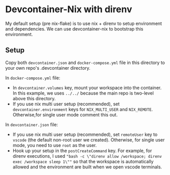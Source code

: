 # Devcontainer-Nix with direnv

My default setup (pre nix-flake) is to use nix + direnv to setup environment 
and dependencies. We can use devcontainer-nix to bootstrap this environment.

## Setup

Copy both `devcontainer.json` and `docker-compose.yml` file in this directory 
to your own repo's .devcontainer directory.

In `docker-compose.yml` file:
 - In `devcontainer.volumes` key, mount your workspace into the container. In this example, we uses `../../` because the main repo is two-level above this directory.
 - If you use nix multi user setup (recommended), set `devcontainer.environment` keys for `NIX_MULTI_USER` and `NIX_REMOTE`. Otherwise,for single user mode comment this out.

In `devcontainer.json` file:
 - If you use nix multi user setup (recommended), set `remoteUser` key to `vscode` (the default non-root user we created). Otherwise, for single user mode, you need to use `root` as the user.
 - Hook up your setup in the `postCreateCommand` key. For example, for direnv executions, I used `"bash -c \"direnv allow /workspace; direnv exec /workspace sleep 1\""` so that the workspace is automatically allowed and the environment are built when we open vscode terminals.